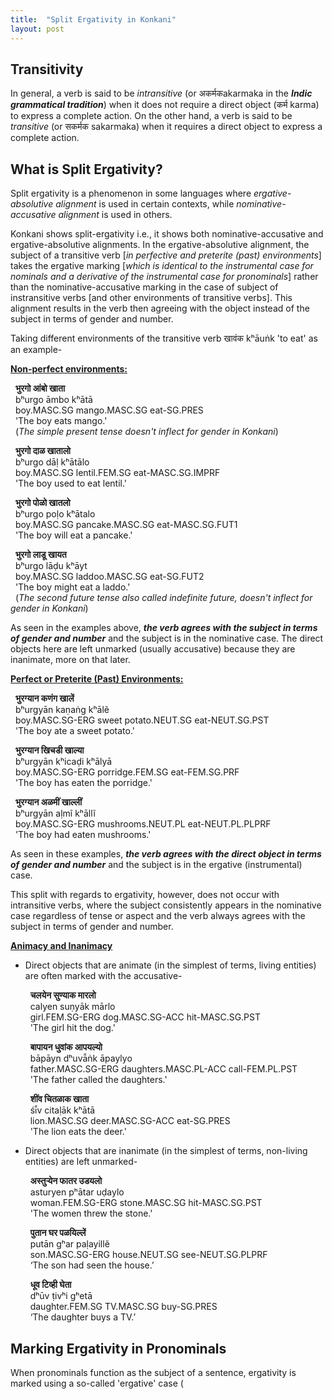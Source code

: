 ```yaml
---
title:  "Split Ergativity in Konkani"
layout: post
---
```

## Transitivity

In general, a verb is said to be _intransitive_ (or अकर्मक​ akarmaka in the **_Indic grammatical tradition_**) when it does not require a direct object (कर्म karma) to express a complete action. On the other hand, a verb is said to be _transitive_ (or सकर्मक​ sakarmaka) when it requires a direct object to express a complete action.

## What is Split Ergativity?
Split ergativity is a phenomenon in some languages where _ergative-absolutive alignment_ is used in certain contexts, while _nominative-accusative alignment_ is used in others.

Konkani shows split-ergativity i.e., it shows both nominative-accusative and ergative-absolutive alignments.  In the ergative-absolutive alignment, the subject of a transitive verb [_in perfective and preterite (past) environments_] takes the ergative marking [_which is identical to the instrumental case for nominals and a derivative of the instrumental case for pronominals_] rather than the nominative-accusative marking  in the case of subject of instransitive verbs [and other environments of transitive verbs]. This alignment results in the verb then agreeing with the object instead of the subject in terms of gender and number.

Taking different environments of the transitive verb खावंक kʰāuṅk​ 'to eat' as an example-

<ins> **Non-perfect environments:** </ins>

&nbsp; **भुरगो आंबो खाता** <br>
&nbsp; bʰurgo	āmbo	kʰātā <br>
&nbsp; boy.MASC.SG mango.MASC.SG eat-SG.PRES <br>
&nbsp; 'The boy eats mango.' <br>
&nbsp; (_The simple present tense doesn't inflect for gender in Konkani_)

&nbsp; **भुरगो दाळ खातालो** <br>
&nbsp; bʰurgo	dāḷ	kʰātālo <br>
&nbsp; boy.MASC.SG lentil.FEM.SG eat-MASC.SG.IMPRF <br>
&nbsp; 'The boy used to eat lentil.'

&nbsp; **भुरगो पोळो खातलो** <br>
&nbsp; bʰurgo poḷo kʰātalo <br>
&nbsp; boy.MASC.SG pancake.MASC.SG eat-MASC.SG.FUT1 <br>
&nbsp; 'The boy will eat a pancake.'

&nbsp; **भुरगो लाडू खाय​त** <br>
&nbsp; bʰurgo lāḍu kʰāyt <br>
&nbsp; boy.MASC.SG laddoo.MASC.SG eat-SG.FUT2 <br>
&nbsp; 'The boy might  eat a laddo.' <br>
&nbsp; (_The second future tense also called indefinite future, doesn't inflect for gender in Konkani_)<br>

As seen in the examples above, **_the verb agrees with the subject in terms of gender and number_** and the subject is in the nominative case. The direct objects here are left unmarked (usually accusative) because they are inanimate, more on that later.

<ins> **Perfect or Preterite (Past) Environments:** </ins>

&nbsp; **भुरग्यान कणंग खालें** <br>
&nbsp; bʰurgyān kaṇaṅg kʰālẽ <br>
&nbsp; boy.MASC.SG-ERG sweet potato.NEUT.SG eat-NEUT.SG.PST <br>
&nbsp; 'The boy ate a sweet potato.'

&nbsp; **भुरग्यान खिचडी खाल्या** <br>
&nbsp; bʰurgyān kʰicaḍi kʰālyā <br>
&nbsp; boy.MASC.SG-ERG porridge.FEM.SG eat-FEM.SG.PRF <br>
&nbsp; 'The boy has eaten the porridge.'

&nbsp; **भुरग्यान अळमीं खाल्लीं** <br>
&nbsp; bʰurgyān aḷmĩ kʰāllĩ <br>
&nbsp; boy.MASC.SG-ERG mushrooms.NEUT.PL eat-NEUT.PL.PLPRF <br>
&nbsp; 'The boy had eaten mushrooms.' <br>

As seen in these examples, **_the verb agrees with the direct object in terms of gender and number_** and the subject is in the ergative (instrumental) case. 

This split with regards to ergativity, however, does not occur with intransitive verbs, where the subject consistently appears in the nominative case regardless of tense or aspect and the verb always agrees with the subject in terms of gender and number.

<ins> **Animacy and Inanimacy** </ins>

* Direct objects that are animate (in the simplest of terms, living entities) are often marked with the accusative-

  &nbsp; **चलयेन सुण्याक मारलो** <br>
  &nbsp; calyen	suṇyāk	mārlo <br>
  &nbsp; girl.FEM.SG-ERG	dog.MASC.SG-ACC	hit-MASC.SG.PST <br>
  &nbsp; 'The girl hit the dog.' <br>

  &nbsp; **बापायन धुवांक आपयल्यो** <br>
  &nbsp; bāpāyn	dʰuvā̃ṅk	āpaylyo <br>
  &nbsp; father.MASC.SG-ERG	daughters.MASC.PL-ACC	call-FEM.PL.PST <br>
  &nbsp; 'The father called the daughters.' <br>

  &nbsp; **शींव चितळाक खाता** <br>
  &nbsp; śī̃v citaḷāk kʰātā <br>
  &nbsp; lion.MASC.SG deer.MASC.SG-ACC eat-SG.PRES <br>
  &nbsp; 'The lion eats the deer.' <br>

* Direct objects that are inanimate (in the simplest of terms, non-living entities) are left unmarked-

  &nbsp; **अस्तुऱ्येन फातर उडयलो** <br>
  &nbsp; asturyen	pʰātar uḍaylo <br>
  &nbsp; woman.FEM.SG-ERG	stone.MASC.SG	hit-MASC.SG.PST <br>
  &nbsp; 'The women threw the stone.' <br>

  &nbsp; **पुतान घर पळयिल्लें** <br>
  &nbsp; putān gʰar paḷayillẽ <br>
  &nbsp; son.MASC.SG-ERG	house.NEUT.SG	see-NEUT.SG.PLPRF <br>
  &nbsp; ‘The son had seen the house.’ <br>

  &nbsp; **धूव टिव्ही घेता** <br>
  &nbsp; dʰūv ṭivʰi gʰetā <br>
  &nbsp; daughter.FEM.SG	TV.MASC.SG	buy-SG.PRES <br>
  &nbsp; ‘The daughter buys a TV.’ <br>


## Marking Ergativity in Pronominals

When pronominals function as the subject of a sentence, ergativity is marked using a so-called 'ergative' case (







